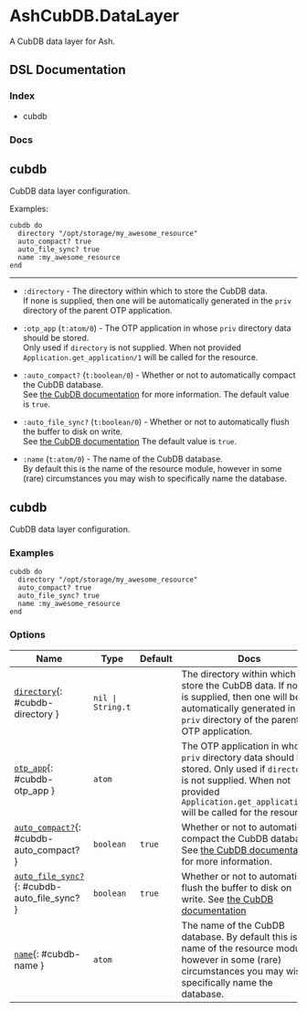 <!--
This file was generated by Spark. Do not edit it by hand.
-->
# AshCubDB.DataLayer

A CubDB data layer for Ash.

<!--- ash-hq-hide-start --> <!--- -->

## DSL Documentation

### Index

  * cubdb

### Docs

## cubdb

CubDB data layer configuration.




Examples:
```
cubdb do
  directory "/opt/storage/my_awesome_resource"
  auto_compact? true
  auto_file_sync? true
  name :my_awesome_resource
end

```




---

* `:directory` - The directory within which to store the CubDB data.  
  If none is supplied, then one will be automatically generated in the
  `priv` directory of the parent OTP application.

* `:otp_app` (`t:atom/0`) - The OTP application in whose `priv` directory data should be stored.  
  Only used if `directory` is not supplied.  When not provided
  `Application.get_application/1` will be called for the resource.

* `:auto_compact?` (`t:boolean/0`) - Whether or not to automatically compact the CubDB database.  
  See [the CubDB documentation](https://hexdocs.pm/cubdb/faq.html#what-is-compaction) for more information. The default value is `true`.

* `:auto_file_sync?` (`t:boolean/0`) - Whether or not to automatically flush the buffer to disk on write.  
  See [the CubDB documentation](https://hexdocs.pm/cubdb/faq.html#what-does-file-sync-mean) The default value is `true`.

* `:name` (`t:atom/0`) - The name of the CubDB database.  
  By default this is the name of the resource module, however in some
  (rare) circumstances you may wish to specifically name the database.







<!--- ash-hq-hide-stop --> <!--- -->


## cubdb
CubDB data layer configuration.




### Examples
```
cubdb do
  directory "/opt/storage/my_awesome_resource"
  auto_compact? true
  auto_file_sync? true
  name :my_awesome_resource
end

```




### Options

| Name | Type | Default | Docs |
|------|------|---------|------|
| [`directory`](#cubdb-directory){: #cubdb-directory } | `nil \| String.t` |  | The directory within which to store the CubDB data. If none is supplied, then one will be automatically generated in the `priv` directory of the parent OTP application. |
| [`otp_app`](#cubdb-otp_app){: #cubdb-otp_app } | `atom` |  | The OTP application in whose `priv` directory data should be stored. Only used if `directory` is not supplied.  When not provided `Application.get_application/1` will be called for the resource. |
| [`auto_compact?`](#cubdb-auto_compact?){: #cubdb-auto_compact? } | `boolean` | `true` | Whether or not to automatically compact the CubDB database. See [the CubDB documentation](https://hexdocs.pm/cubdb/faq.html#what-is-compaction) for more information. |
| [`auto_file_sync?`](#cubdb-auto_file_sync?){: #cubdb-auto_file_sync? } | `boolean` | `true` | Whether or not to automatically flush the buffer to disk on write. See [the CubDB documentation](https://hexdocs.pm/cubdb/faq.html#what-does-file-sync-mean) |
| [`name`](#cubdb-name){: #cubdb-name } | `atom` |  | The name of the CubDB database. By default this is the name of the resource module, however in some (rare) circumstances you may wish to specifically name the database. |







<style type="text/css">.spark-required::after { content: "*"; color: red !important; }</style>
